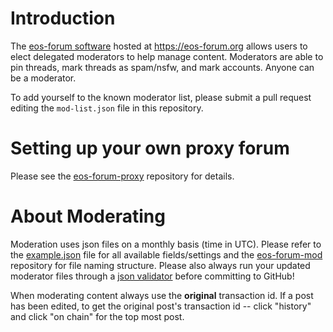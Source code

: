 # IntroductionThe [eos-forum software](https://github.com/Novusphere/eos-forum) hosted at https://eos-forum.org allows users to elect delegated moderators to help manage content. Moderators are able to pin threads, mark threads as spam/nsfw,  and mark accounts. Anyone can be a moderator.To add yourself to the known moderator list, please submit a pull request editing the `mod-list.json` file in this repository.# Setting up your own proxy forumPlease see the [eos-forum-proxy](https://github.com/Novusphere/eos-forum-proxy) repository for details.# About ModeratingModeration uses json files on a monthly basis (time in UTC). Please refer to the [example.json](https://github.com/Novusphere/eos-forum-mod/blob/master/example.json) file for all available fields/settings and the [eos-forum-mod](https://github.com/Novusphere/eos-forum-mod) repository for file naming structure. Please also always run your updated moderator files through a [json validator](https://jsonformatter.curiousconcept.com/) before committing to GitHub!When moderating content always use the **original** transaction id. If a post has been edited, to get the original post's transaction id -- click "history" and click "on chain" for the top most post.